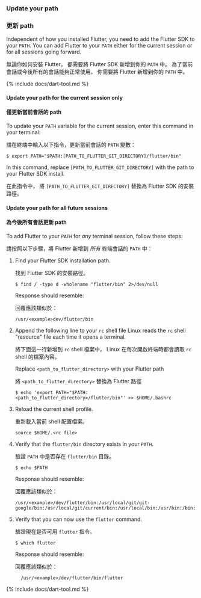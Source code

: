 ### Update your path

### 更新 path

Independent of how you installed Flutter,
you need to add the Flutter SDK to your `PATH`.
You can add Flutter to your `PATH` either for the current session
or for all sessions going forward.

無論你如何安裝 Flutter，
都需要將 Flutter SDK 新增到你的 `PATH` 中。
為了當前會話或今後所有的會話能夠正常使用，
你需要將 Flutter 新增到你的 `PATH` 中。

{% include docs/dart-tool.md %}

#### Update your path for the current session only

#### 僅更新當前會話的 path

To update your `PATH` variable for the current session,
enter this command in your terminal:

請在終端中輸入以下指令，更新當前會話的 `PATH` 變數：

```terminal
$ export PATH="$PATH:[PATH_TO_FLUTTER_GIT_DIRECTORY]/flutter/bin"
```

In this command,
replace `[PATH_TO_FLUTTER_GIT_DIRECTORY]`
with the path to your Flutter SDK install.

在此指令中，
將 `[PATH_TO_FLUTTER_GIT_DIRECTORY]` 替換為 
Flutter SDK 的安裝路徑。

#### Update your path for all future sessions

#### 為今後所有會話更新 path

To add Flutter to your `PATH` for _any_ terminal session, 
follow these steps:

請按照以下步驟，將 Flutter 新增到 _所有_ 終端會話的 `PATH` 中：

1. Find your Flutter SDK installation path.

   找到 Flutter SDK 的安裝路徑。

    ```terminal
    $ find / -type d -wholename "flutter/bin" 2>/dev/null
    ```

    Response should resemble:

    回覆應該類似於：

    ```terminal
    /usr/<example>dev/flutter/bin
    ```

2. Append the following line to your `rc` shell file
   Linux reads the `rc` shell "resource" file each
   time it opens a terminal.

   將下面這一行新增到 `rc` shell 檔案中，
   Linux 在每次開啟終端時都會讀取 `rc` shell 的檔案內容。

   Replace `<path_to_flutter_directory>` with your Flutter path

   將 `<path_to_flutter_directory>` 替換為 Flutter 路徑
   
    ```terminal
    $ echo 'export PATH="$PATH:<path_to_flutter_directory>/flutter/bin"' >> $HOME/.bashrc
    ```
    
3. Reload the current shell profile.

   重新載入當前 shell 配置檔案。
   
    ```terminal
    source $HOME/.<rc file>
    ```
    
4. Verify that the `flutter/bin` directory exists in your `PATH`.

   驗證 `PATH` 中是否存在 `flutter/bin` 目錄。
   
    ```terminal
    $ echo $PATH
    ```
    
    Response should resemble:

    回覆應該類似於：
   
    ```terminal
    /usr/<example>/dev/flutter/bin:/usr/local/git/git-google/bin:/usr/local/git/current/bin:/usr/local/bin:/usr/bin:/bin:/usr/local/sbin:/usr/sbin:/sbin:
    ```
    
5. Verify that you can now use the `flutter` command.

   驗證現在是否可用 `flutter` 指令。
   
    ```terminal
    $ which flutter
    ```

    Response should resemble:

    回覆應該類似於：
   
    ```
	  /usr/<example>/dev/flutter/bin/flutter
	  ```

{% include docs/dart-tool.md %}
